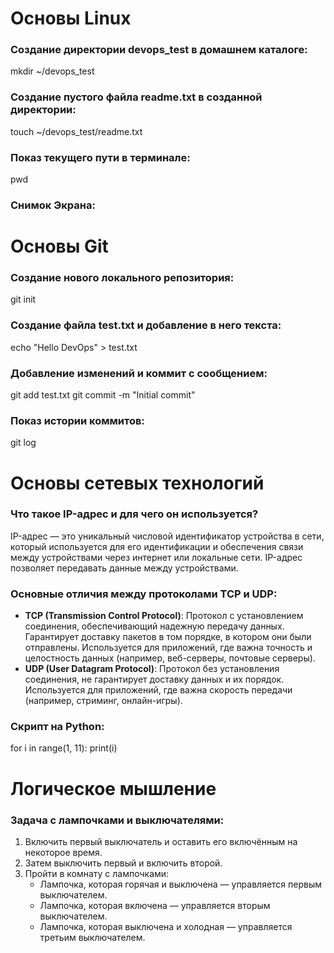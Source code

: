 

# Основы Linux
### Создание директории devops_test в домашнем каталоге:
mkdir ~/devops_test

### Создание пустого файла readme.txt в созданной директории:
touch ~/devops_test/readme.txt

### Показ текущего пути в терминале:
pwd

### Снимок Экрана:

# Основы Git
### Создание нового локального репозитория:
git init

### Создание файла test.txt и добавление в него текста:
echo "Hello DevOps" > test.txt

### Добавление изменений и коммит с сообщением:
git add test.txt
git commit -m "Initial commit"

### Показ истории коммитов:
git log

# Основы сетевых технологий
### Что такое IP-адрес и для чего он используется?
IP-адрес — это уникальный числовой идентификатор устройства в сети, который используется для его идентификации и обеспечения связи между устройствами через интернет или локальные сети. IP-адрес позволяет передавать данные между устройствами.

### Основные отличия между протоколами TCP и UDP:
- **TCP (Transmission Control Protocol)**: Протокол с установлением соединения, обеспечивающий надежную передачу данных. Гарантирует доставку пакетов в том порядке, в котором они были отправлены. Используется для приложений, где важна точность и целостность данных (например, веб-серверы, почтовые серверы).
- **UDP (User Datagram Protocol)**: Протокол без установления соединения, не гарантирует доставку данных и их порядок. Используется для приложений, где важна скорость передачи (например, стриминг, онлайн-игры).



### Скрипт на Python:
for i in range(1, 11):
    print(i)

# Логическое мышление
### Задача с лампочками и выключателями:
1. Включить первый выключатель и оставить его включённым на некоторое время.
2. Затем выключить первый и включить второй.
3. Пройти в комнату с лампочками:
   - Лампочка, которая горячая и выключена — управляется первым выключателем.
   - Лампочка, которая включена — управляется вторым выключателем.
   - Лампочка, которая выключена и холодная — управляется третьим выключателем.
